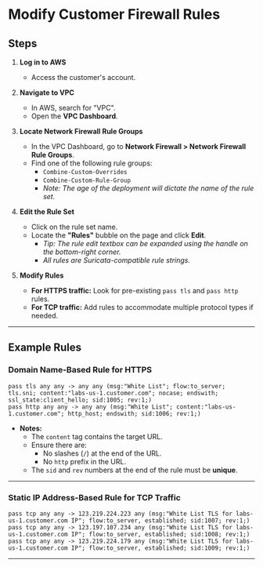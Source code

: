 # Modify Customer Firewall Rules

## Steps

1. **Log in to AWS**
   - Access the customer's account.

2. **Navigate to VPC**
   - In AWS, search for "VPC".
   - Open the **VPC Dashboard**.

3. **Locate Network Firewall Rule Groups**
   - In the VPC Dashboard, go to **Network Firewall > Network Firewall Rule Groups**.
   - Find one of the following rule groups:
     - `Combine-Custom-Overrides`
     - `Combine-Custom-Rule-Group`
     - _Note: The age of the deployment will dictate the name of the rule set._

4. **Edit the Rule Set**
   - Click on the rule set name.
   - Locate the **"Rules"** bubble on the page and click **Edit**.
     - _Tip: The rule edit textbox can be expanded using the handle on the bottom-right corner._
     - _All rules are Suricata-compatible rule strings._

5. **Modify Rules**
   - **For HTTPS traffic:** Look for pre-existing `pass tls` and `pass http` rules.
   - **For TCP traffic:** Add rules to accommodate multiple protocol types if needed.

---

## Example Rules

### Domain Name-Based Rule for HTTPS
```plaintext
pass tls any any -> any any (msg:"White List"; flow:to_server; tls.sni; content:"labs-us-1.customer.com"; nocase; endswith; ssl_state:client_hello; sid:1005; rev:1;)
pass http any any -> any any (msg:"White List"; content:"labs-us-1.customer.com"; http_host; endswith; sid:1006; rev:1;)
```

- **Notes:**
  - The `content` tag contains the target URL.
  - Ensure there are:
    - No slashes (`/`) at the end of the URL.
    - No `http` prefix in the URL.
  - The `sid` and `rev` numbers at the end of the rule must be **unique**.

---

### Static IP Address-Based Rule for TCP Traffic
```plaintext
pass tcp any any -> 123.219.224.223 any (msg:"White List TLS for labs-us-1.customer.com IP"; flow:to_server, established; sid:1007; rev:1;)
pass tcp any any -> 123.197.107.234 any (msg:"White List TLS for labs-us-1.customer.com IP"; flow:to_server, established; sid:1008; rev:1;)
pass tcp any any -> 123.219.224.179 any (msg:"White List TLS for labs-us-1.customer.com IP"; flow:to_server, established; sid:1009; rev:1;)
```
---
